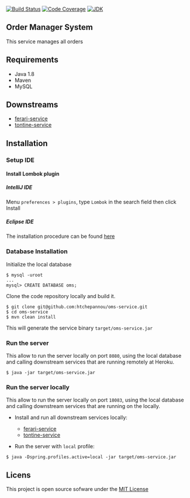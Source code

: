 [![Build Status](https://travis-ci.org/htchepannou/oms-service.svg?branch=master)](https://travis-ci.org/htchepannou/oms-service)
[![Code Coverage](https://img.shields.io/codecov/c/github/htchepannou/oms-service/master.svg)](https://codecov.io/github/htchepannou/oms-service?branch=master)
[![JDK](https://img.shields.io/badge/jdk-1.8-brightgreen.svg)](http://www.oracle.com/technetwork/java/javase/downloads/jdk7-downloads-1880260.html)


## Order Manager System
This service manages all orders

## Requirements
- Java 1.8
- Maven
- MySQL


## Downstreams
- [ferari-service](https://www.github.com/htchepannou/ferari-service)
- [tontine-service](https://www.github.com/htchepannou/tontine-service)

## Installation
### Setup IDE
#### Install Lombok plugin

##### IntelliJ IDE
Menu `preferences > plugins`, type `Lombok` in the search field then click Install

##### Eclipse IDE
The installation procedure can be found [here](https://projectlombok.org/setup/eclipse)

### Database Installation
Initialize the local database
```
$ mysql -uroot
...
mysql> CREATE DATABASE oms;
```

Clone the code repository locally and build it.
```
$ git clone git@github.com:htchepannou/oms-service.git
$ cd oms-service
$ mvn clean install
```

This will generate the service binary ``target/oms-service.jar``

### Run the server
This allow to run the server locally on port `8080`, using the local database and calling downstream services that are running remotely at Heroku.

```
$ java -jar target/oms-service.jar
```


### Run the server locally
This allow to run the server locally on port `18083`, using the local database and calling downstream services that are running on the locally.

- Install and run all downstream services locally:
  - [ferari-service](https://github.com/htchepannou/ferari-service#run-the-server-with-local-profile)
  - [tontine-service](https://github.com/htchepannou/tontine-service#run-the-server-with-local-profile)
  
- Run the server with `local` profile:
```
$ java -Dspring.profiles.active=local -jar target/oms-service.jar
```

## Licens
This project is open source sofware under the [MIT License](https://opensource.org/licenses/MIT)
